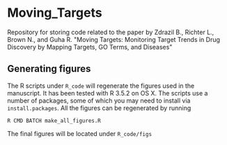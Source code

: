 # Moving_Targets
Repository for storing code related to the paper by Zdrazil B., Richter L., Brown N., and Guha R. "Moving Targets: Monitoring Target Trends in Drug Discovery by Mapping Targets, GO Terms, and Diseases"

## Generating figures

The R scripts under `R_code` will regenerate the figures used in the manuscript. It has been tested with R 3.5.2 on OS X. The scripts use a number of packages, some of which you may need to install via `install.packages`. All the figures can be regenerated by running
```
R CMD BATCH make_all_figures.R
```
The final figures will be located under `R_code/figs`
